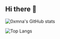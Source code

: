 ## Hi there 👋

<!--
**0xmna/0xmna** is a ✨ _special_ ✨ repository because its `README.md` (this file) appears on your GitHub profile.

Here are some ideas to get you started:

- 🔭 I’m currently working on ...
- 🌱 I’m currently learning ...
- 👯 I’m looking to collaborate on ...
- 🤔 I’m looking for help with ...
- 💬 Ask me about ...
- 📫 How to reach me: ...
- 😄 Pronouns: ...
- ⚡ Fun fact: ...
-->
![0xmna's GitHub stats](https://github-readme-stats.vercel.app/api?username=0xmna&count_private=true&show_icons=true&theme=tokyonight)


![Top Langs](https://github-readme-stats.vercel.app/api/top-langs/?username=0xmna&count_private=true&show_icons=true&theme=tokyonight)
